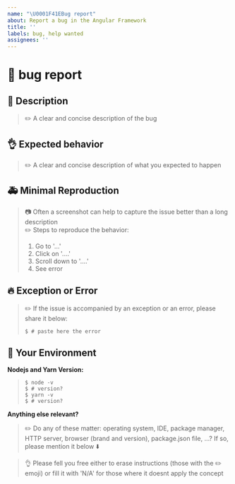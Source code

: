 ```yaml
---
name: "\U0001F41EBug report"
about: Report a bug in the Angular Framework
title: ''
labels: bug, help wanted
assignees: ''
---
```


# :bug: bug report

## :pencil: Description
>:pencil2: A clear and concise description of the bug

## :ok_hand: Expected behavior
>:pencil2: A clear and concise description of what you expected to happen

## :ambulance: Minimal Reproduction
>:camera: Often a screenshot can help to capture the issue better than a long description  
>:pencil2: Steps to reproduce the behavior:
>
> 1. Go to '...'
> 2. Click on '....'
> 3. Scroll down to '....'
> 4. See error

## 🔥 Exception or Error
>:pencil2: If the issue is accompanied by an exception or an error, please share it below:
>
>~~~console
>$ # paste here the error
>~~~

## :wrench: Your Environment

**Nodejs and Yarn Version:**
>~~~console
>$ node -v
>$ # version?
>$ yarn -v 
>$ # version?
>~~~

**Anything else relevant?**
>:pencil2: Do any of these matter: operating system, IDE, package manager, HTTP server, browser (brand and version), package.json file, ...? If so, please mention it below :arrow_down:

>:ok_hand: Please fell you free either to erase instructions (those with the :pencil2: emoji) or fill it with 'N/A' for those where it doesnt apply the concept